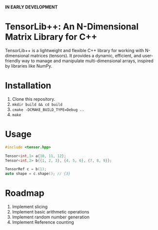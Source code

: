 **IN EARLY DEVELOPMENT**

# TensorLib++: An N-Dimensional Matrix Library for C++

TensorLib++ is a lightweight and flexible C++ library for working with
N-dimensional matrices (tensors). It provides a dynamic, efficient, and
user-friendly way to manage and manipulate multi-dimensional arrays, inspired
by libraries like NumPy.

# Installation

1. Clone this repository.
2. `mkdir build && cd build`
3. `cmake -DCMAKE_BUILD_TYPE=Debug ..`
4. `make`

# Usage

```cpp
#include <tensor.hpp>

Tensor<int,1> a{10, 11, 12};
Tensor<int,2> b{{1, 2, 3}, {4, 5, 6}, {7, 8, 9}};

TensorRef c = b(1);
auto shape = c.shape(); // {3}

```

# Roadmap

1. Implement slicing
2. Implement basic arithmetic operations
3. Implement random number generation
4. Implement Reference counting
